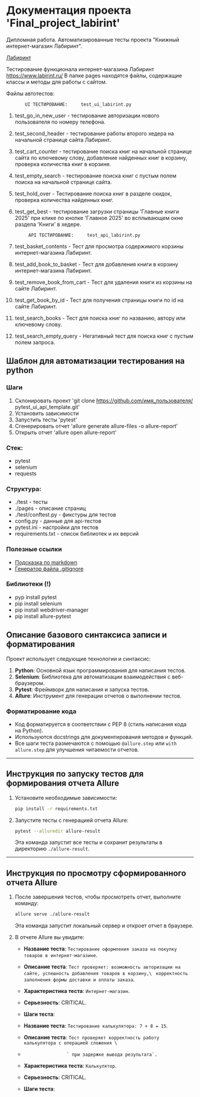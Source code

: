 # Документация проекта 'Final_project_labirint'

Дипломная работа. Автоматизированные тесты проекта "Книжный интернет-магазин Лабиринт".

[Лабиринт](https://www.labirint.ru)

Тестирование функционала интернет-магазина Лабиринт https://www.labirint.ru/
В папке pages находятся файлы, содержащие классы и методы для работы с сайтом.

Файлы автотестов:

           UI ТЕСТИРОВАНИЕ:     test_ui_labirint.py

1. test_go_in_new_user - тестирование авторизации нового пользователя по номеру телефона.
2. test_second_header - тестирование работы второго хедера на начальной странице сайта Лабиринт.
3. test_cart_counter - тестирование поиска книг на начальной странице сайта по ключевому слову, добавление найденных книг в корзину,
   проверка количества книг в корзине.
4. test_empty_search - тестирование поиска книг с пустым полем поиска на начальной странице сайта.
5. test_hold_over - Тестирование поиска книг в разделе скидок, проверка количества найденных книг.
6. test_get_best - тестирование загрузки страницы 'Главные книги 2025' при клике по кнопке 'Главное 2025' во всплывающем окне раздела 'Книги' в хедере.


            API ТЕСТИРОВАНИЕ:     test_api_labirint.py

1. test_basket_contents - Тест для просмотра содержимого корзины интернет-магазина Лабиринт.
2. test_add_book_to_basket - Тест для добавления книги в корзину интернет-магазина Лабиринт.
3. test_remove_book_from_cart - Тест для удаления книги из корзины на сайте Лабиринт.
4. test_get_book_by_id - Тест для получения страницы книги по id на сайте Лабиринт.
5. test_search_books - Тест для поиска книг по названию, автору или ключевому слову.
6. test_search_empty_query - Негативный тест для поиска книг с пустым полем запроса.

## Шаблон для автоматизации тестирования на python

### Шаги
1. Склонировать проект 'git clone https://github.com/имя_пользователя/
   pytest_ui_api_template.git'
2. Установить зависимости
3. Запустить тесты 'pytest'
4. Сгенерировать отчет 'allure generate allure-files -o allure-report'
5. Открыть отчет 'allure open allure-report'

### Стек:
- pytest
- selenium
- requests

### Структура:
- ./test - тесты
- ./pages - описание страниц
- ./test/conftest.py - фикстуры для тестов
- config.py - данные для api-тестов
- pytest.ini - настройки для тестов
- requirements.txt - список библиотек и их версий

### Полезные ссылки
- [Подсказка по markdown](https://www.markdownguide.org/basic-syntax/)
- [Генератор файла .gitignore](https://www.toptal.com/developers/gitignore)

### Библиотеки (!)
- pyp install pytest
- pip install selenium
- pip install webdriver-manager
- pip install allure-pytest

## Описание базового синтаксиса записи и форматирования

Проект использует следующие технологии и синтаксис:

1. **Python**: Основной язык программирования для написания тестов.
2. **Selenium**: Библиотека для автоматизации взаимодействия с веб-браузером.
3. **Pytest**: Фреймворк для написания и запуска тестов.
4. **Allure**: Инструмент для генерации отчетов о выполнении тестов.

### Форматирование кода

- Код форматируется в соответствии с PEP 8 (стиль написания кода на Python).
- Используются docstrings для документирования методов и функций.
- Все шаги теста размечаются с помощью `@allure.step` или `with allure.step` для улучшения читаемости отчетов.

---

## Инструкция по запуску тестов для формирования отчета Allure

1. Установите необходимые зависимости:
   ```bash
   pip install -r requirements.txt
   ```

2. Запустите тесты с генерацией отчета Allure:
   ```bash
   pytest --alluredir allure-result
   ```

   Эта команда запустит все тесты и сохранит результаты в директорию `./allure-result`.

---

## Инструкция по просмотру сформированного отчета Allure

1. После завершения тестов, чтобы просмотреть отчет, выполните команду:
   ```bash
   allure serve ./allure-result
   ```

   Эта команда запустит локальный сервер и откроет отчет в браузере.

2. В отчете Allure вы увидите:
   - **Название теста**: `Тестирование оформления заказа на покупку товаров в интернет-магазине`.
   - **Описание теста**: `Тест проверяет: возможность авторизации на сайте, успешность добавления товаров в корзину,\` 
                         ` корректность заполнения формы доставки и оплаты заказа`. 
   - **Характеристика теста**: `Интернет-магазин`.
   - **Серьезность**: CRITICAL.
   - **Шаги теста**:



   - **Название теста**: `Тестирование калькулятора: 7 + 8 = 15`.
   - **Описание теста**: `Тест проверяет корректность работу калькулятора с операцией сложения \ ` 
   -                     ` при задержке вывода результата`.
   - **Характеристика теста**: `Калькулятор`.
   - **Серьезность**: CRITICAL.
   - **Шаги теста**:

   